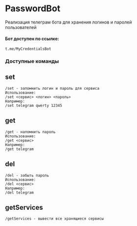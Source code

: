 # PasswordBot
Реализация телеграм бота для хранения логинов и паролей пользователей
#### Бот доступен по ссылке:
```
t.me/MyCredentialsBot
```

### Доступные команды
## set
```
/set - запомнить логин и пароль для сервиса
Использование:
/set <сервис> <логин> <пароль>
Например:
/set telegram qwerty 12345
```
## get
```
/get - напомнить пароль
Использование:
/get <сервис>
Например:
/get telegram
```
## del
```
/del - забыть пароль
Использование:
/del <сервис>
Например:
/del telegram
```
## getServices
```
/getServices - вывести все хранящиеся сервисы
```